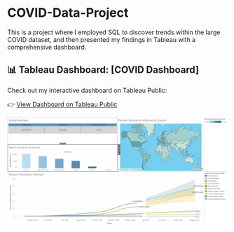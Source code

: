 # COVID-Data-Project
This is a project where I employed SQL to discover trends within the large COVID dataset, and then presented my findings in Tableau with a comprehensive dashboard.

## 📊 Tableau Dashboard: [COVID Dashboard]

Check out my interactive dashboard on Tableau Public:  

👉 [View Dashboard on Tableau Public](https://public.tableau.com/app/profile/nicholas.stone/viz/COVIDDashboard_17428376484760/COVIDDashboard)

![Dashboard Preview](COVID_dashboard.png)
